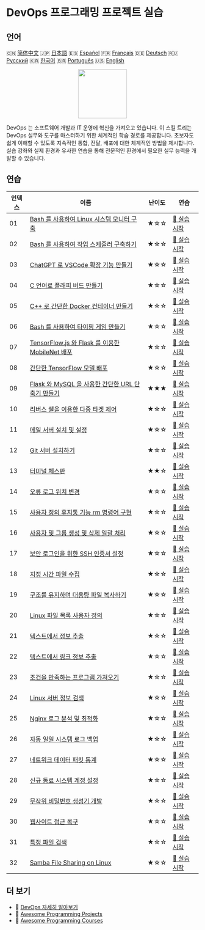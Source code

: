 # DevOps 프로그래밍 프로젝트 실습

## 언어

🇨🇳 [简体中文](README_zh.md) 🇯🇵 [日本語](README_ja.md) 🇪🇸 [Español](README_es.md) 🇫🇷 [Français](README_fr.md) 🇩🇪 [Deutsch](README_de.md) 🇷🇺 [Русский](README_ru.md) 🇰🇷 [한국어](README_ko.md) 🇧🇷 [Português](README_pt.md) 🇺🇸 [English](README.md) 

<div align="center">
<img width="128px" src="https://file.labex.io/path/a3Od9y18p0bV.png">
</div>

DevOps 는 소프트웨어 개발과 IT 운영에 혁신을 가져오고 있습니다. 이 스킬 트리는 DevOps 실무와 도구를 마스터하기 위한 체계적인 학습 경로를 제공합니다. 초보자도 쉽게 이해할 수 있도록 지속적인 통합, 전달, 배포에 대한 체계적인 방법을 제시합니다. 실습 강좌와 실제 환경과 유사한 연습을 통해 전문적인 환경에서 필요한 실무 능력을 개발할 수 있습니다.

## 연습

|   인덱스 | 이름                                                                                                                                       | 난이도   | 연습                                                                                                  |
|----------|--------------------------------------------------------------------------------------------------------------------------------------------|----------|-------------------------------------------------------------------------------------------------------|
|       01 | [Bash 를 사용하여 Linux 시스템 모니터 구축](https://labex.io/ko/courses/project-build-a-linux-system-monitor-using-bash)                   | ★☆☆      | [🚀 실습 시작](https://labex.io/ko/courses/project-build-a-linux-system-monitor-using-bash)           |
|       02 | [Bash 를 사용하여 작업 스케줄러 구축하기](https://labex.io/ko/courses/project-build-a-task-scheduler-using-bash)                           | ★☆☆      | [🚀 실습 시작](https://labex.io/ko/courses/project-build-a-task-scheduler-using-bash)                 |
|       03 | [ChatGPT 로 VSCode 확장 기능 만들기](https://labex.io/ko/courses/project-build-an-vscode-extension-with-chatgpt)                           | ★☆☆      | [🚀 실습 시작](https://labex.io/ko/courses/project-build-an-vscode-extension-with-chatgpt)            |
|       04 | [C 언어로 플래피 버드 만들기](https://labex.io/ko/courses/project-building-flappy-bird-using-c)                                            | ★☆☆      | [🚀 실습 시작](https://labex.io/ko/courses/project-building-flappy-bird-using-c)                      |
|       05 | [C++ 로 간단한 Docker 컨테이너 만들기](https://labex.io/ko/courses/project-creating-a-simple-docker-container-in-cpp)                      | ★☆☆      | [🚀 실습 시작](https://labex.io/ko/courses/project-creating-a-simple-docker-container-in-cpp)         |
|       06 | [Bash 를 사용하여 타이핑 게임 만들기](https://labex.io/ko/courses/project-creating-a-typing-game-using-bash)                               | ★☆☆      | [🚀 실습 시작](https://labex.io/ko/courses/project-creating-a-typing-game-using-bash)                 |
|       07 | [TensorFlow.js 와 Flask 를 이용한 MobileNet 배포](https://labex.io/ko/courses/project-deploying-mobilenet-with-tensorflowjs-and-flask)     | ★☆☆      | [🚀 실습 시작](https://labex.io/ko/courses/project-deploying-mobilenet-with-tensorflowjs-and-flask)   |
|       08 | [간단한 TensorFlow 모델 배포](https://labex.io/ko/courses/project-deploying-a-simple-tensorflow-model)                                     | ★☆☆      | [🚀 실습 시작](https://labex.io/ko/courses/project-deploying-a-simple-tensorflow-model)               |
|       09 | [Flask 와 MySQL 을 사용한 간단한 URL 단축기 만들기](https://labex.io/ko/courses/project-build-a-simple-url-shortener-with-flask-and-mysql) | ★★★      | [🚀 실습 시작](https://labex.io/ko/courses/project-build-a-simple-url-shortener-with-flask-and-mysql) |
|       10 | [리버스 쉘을 이용한 다중 타겟 제어](https://labex.io/ko/courses/project-reverse-shell-to-control-multiple-targets)                         | ★☆☆      | [🚀 실습 시작](https://labex.io/ko/courses/project-reverse-shell-to-control-multiple-targets)         |
|       11 | [메일 서버 설치 및 설정](https://labex.io/ko/courses/project-installing-and-configuring-a-mail-server)                                     | ★☆☆      | [🚀 실습 시작](https://labex.io/ko/courses/project-installing-and-configuring-a-mail-server)          |
|       12 | [Git 서버 설치하기](https://labex.io/ko/courses/project-installing-a-git-server)                                                           | ★☆☆      | [🚀 실습 시작](https://labex.io/ko/courses/project-installing-a-git-server)                           |
|       13 | [터미널 체스판](https://labex.io/ko/courses/project-chess-board-in-terminal)                                                               | ★★☆      | [🚀 실습 시작](https://labex.io/ko/courses/project-chess-board-in-terminal)                           |
|       14 | [오류 로그 위치 변경](https://labex.io/ko/courses/project-changing-the-error-log-location)                                                 | ★☆☆      | [🚀 실습 시작](https://labex.io/ko/courses/project-changing-the-error-log-location)                   |
|       15 | [사용자 정의 휴지통 기능 rm 명령어 구현](https://labex.io/ko/courses/project-avoid-accidental-deletion)                                    | ★☆☆      | [🚀 실습 시작](https://labex.io/ko/courses/project-avoid-accidental-deletion)                         |
|       16 | [사용자 및 그룹 생성 및 삭제 일괄 처리](https://labex.io/ko/courses/project-bulk-creation-and-deletion-of-users-and-groups)                | ★☆☆      | [🚀 실습 시작](https://labex.io/ko/courses/project-bulk-creation-and-deletion-of-users-and-groups)    |
|       17 | [보안 로그인을 위한 SSH 인증서 설정](https://labex.io/ko/courses/project-certificate-configuration)                                        | ★☆☆      | [🚀 실습 시작](https://labex.io/ko/courses/project-certificate-configuration)                         |
|       18 | [지정 시간 파일 수집](https://labex.io/ko/courses/project-collect-files-from-specified-time)                                               | ★☆☆      | [🚀 실습 시작](https://labex.io/ko/courses/project-collect-files-from-specified-time)                 |
|       19 | [구조를 유지하며 대용량 파일 복사하기](https://labex.io/ko/courses/project-copy-specified-files)                                           | ★☆☆      | [🚀 실습 시작](https://labex.io/ko/courses/project-copy-specified-files)                              |
|       20 | [Linux 파일 목록 사용자 정의](https://labex.io/ko/courses/project-directory-size)                                                          | ★☆☆      | [🚀 실습 시작](https://labex.io/ko/courses/project-directory-size)                                    |
|       21 | [텍스트에서 정보 추출](https://labex.io/ko/courses/project-extracting-information-from-text)                                               | ★☆☆      | [🚀 실습 시작](https://labex.io/ko/courses/project-extracting-information-from-text)                  |
|       22 | [텍스트에서 링크 정보 추출](https://labex.io/ko/courses/project-extracting-link-information-from-text)                                     | ★☆☆      | [🚀 실습 시작](https://labex.io/ko/courses/project-extracting-link-information-from-text)             |
|       23 | [조건을 만족하는 프로그램 가져오기](https://labex.io/ko/courses/project-get-program-that-satisfies-the-condition)                          | ★☆☆      | [🚀 실습 시작](https://labex.io/ko/courses/project-get-program-that-satisfies-the-condition)          |
|       24 | [Linux 서버 정보 검색](https://labex.io/ko/courses/project-get-system-information)                                                         | ★☆☆      | [🚀 실습 시작](https://labex.io/ko/courses/project-get-system-information)                            |
|       25 | [Nginx 로그 분석 및 최적화](https://labex.io/ko/courses/project-log-analysis)                                                              | ★☆☆      | [🚀 실습 시작](https://labex.io/ko/courses/project-log-analysis)                                      |
|       26 | [자동 일일 시스템 로그 백업](https://labex.io/ko/courses/project-log-backup)                                                               | ★☆☆      | [🚀 실습 시작](https://labex.io/ko/courses/project-log-backup)                                        |
|       27 | [네트워크 데이터 패킷 통계](https://labex.io/ko/courses/project-network-data-packet-statistics)                                            | ★☆☆      | [🚀 실습 시작](https://labex.io/ko/courses/project-network-data-packet-statistics)                    |
|       28 | [신규 동료 시스템 계정 설정](https://labex.io/ko/courses/project-new-colleague-system-account-setup)                                       | ★☆☆      | [🚀 실습 시작](https://labex.io/ko/courses/project-new-colleague-system-account-setup)                |
|       29 | [무작위 비밀번호 생성기 개발](https://labex.io/ko/courses/project-password-generator)                                                      | ★☆☆      | [🚀 실습 시작](https://labex.io/ko/courses/project-password-generator)                                |
|       30 | [웹사이트 접근 복구](https://labex.io/ko/courses/project-restore-access-to-website)                                                        | ★☆☆      | [🚀 실습 시작](https://labex.io/ko/courses/project-restore-access-to-website)                         |
|       31 | [특정 파일 검색](https://labex.io/ko/courses/project-searching-for-specific-files)                                                         | ★☆☆      | [🚀 실습 시작](https://labex.io/ko/courses/project-searching-for-specific-files)                      |
|       32 | [Samba File Sharing on Linux](https://labex.io/ko/courses/project-samba-file-sharing-on-linux)                                             | ★☆☆      | [🚀 실습 시작](https://labex.io/ko/courses/project-samba-file-sharing-on-linux)                       |

## 더 보기

- 🔗 [DevOps 자세히 알아보기](https://labex.io/ko/skilltrees/devops)
- 🔗 [Awesome Programming Projects](https://github.com/labex-labs/awesome-programming-projects)
- 🔗 [Awesome Programming Courses](https://github.com/labex-labs/awesome-programming-courses)

